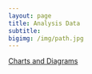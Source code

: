 ```yaml
---
layout: page
title: Analysis Data
subtitle:
bigimg: /img/path.jpg
---
```


<div class="get-started-wrap">
  <a class="btn btn-success btn-lg get-started-btn" href="https://docs.google.com/forms/d/1liDpC2FyANL_b2DLsPWxjZHhf7WDeWXQCPBVadgS09E/edit#responses">Charts and Diagrams</a>
</div>
<br/>


